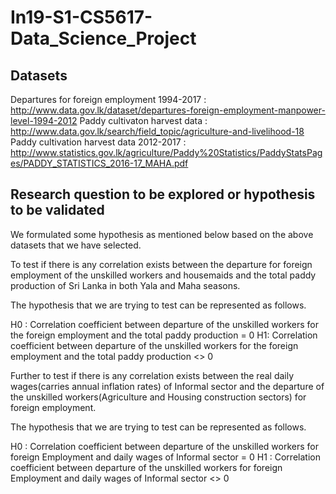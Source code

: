 # In19-S1-CS5617-Data_Science_Project

## Datasets 
Departures for foreign employment 1994-2017 : http://www.data.gov.lk/dataset/departures-foreign-employment-manpower-level-1994-2012
Paddy cultivaton harvest data : http://www.data.gov.lk/search/field_topic/agriculture-and-livelihood-18
Paddy cultivation harvest data 2012-2017 : http://www.statistics.gov.lk/agriculture/Paddy%20Statistics/PaddyStatsPages/PADDY_STATISTICS_2016-17_MAHA.pdf

## Research question to be explored or hypothesis to be validated

We formulated some hypothesis as mentioned below based on the above datasets that we have selected.

To test if there is any correlation exists between the departure for foreign employment of the unskilled workers and housemaids and the total paddy production of Sri Lanka in both Yala and Maha seasons.

The hypothesis that we are trying to test can be represented as follows.

H0 : Correlation coefficient between departure of the unskilled workers for the foreign employment and the total paddy production = 0
H1: Correlation coefficient between departure of the unskilled workers for the foreign employment and the total paddy production <> 0
	
Further to test if there is any correlation exists between the real daily wages(carries annual inflation rates) of Informal sector and the departure of the unskilled workers(Agriculture and Housing construction sectors) for foreign employment.

The hypothesis that we are trying to test can be represented as follows.

H0 :  Correlation coefficient between departure of the unskilled workers for foreign Employment and daily wages of Informal sector = 0
H1 : Correlation coefficient between departure of the unskilled workers for foreign Employment and daily wages of Informal sector <> 0


